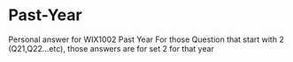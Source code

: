 # Past-Year
Personal answer for WIX1002 Past Year
For those Question that start with 2 (Q21,Q22...etc), those answers are for set 2 for that year
